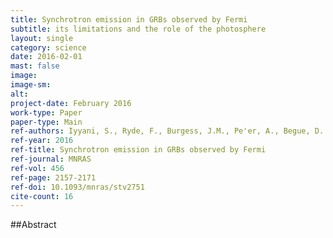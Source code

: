 ```yaml
---
title: Synchrotron emission in GRBs observed by Fermi
subtitle: its limitations and the role of the photosphere
layout: single
category: science
date: 2016-02-01
mast: false
image: 
image-sm: 
alt: 
project-date: February 2016
work-type: Paper
paper-type: Main
ref-authors: Iyyani, S., Ryde, F., Burgess, J.M., Pe'er, A., Begue, D.
ref-year: 2016
ref-title: Synchrotron emission in GRBs observed by Fermi
ref-journal: MNRAS
ref-vol: 456
ref-page: 2157-2171
ref-doi: 10.1093/mnras/stv2751
cite-count: 16
---
```



##Abstract
